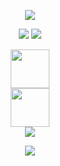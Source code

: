 <p align='center'>
    <img src="https://capsule-render.vercel.app/api?type=waving&color=D09AFF&height=270&section=header&text=Algorithm&fontSize=90&animation=fadeIn&fontAlignY=38&desc=Here%20are%20my%20rules!&descAlignY=51&descAlign=62&fontColor=ffffff"/>
</p>

<p align='center'>
    <img src="https://img.shields.io/github/languages/top/N0WST4NDUP/Algorithm.svg?color=orange&logo=java"/>
    <img src="https://img.shields.io/github/last-commit/N0WST4NDUP/Algorithm.svg?color=cc33f"/>
</p>

<p align='center'>
    <a href="#">
        <img src="https://qspblog.com/images/60ca8914f0a92-%ED%94%84%EB%A1%9C%EA%B7%B8%EB%9E%98%EB%A8%B8%EC%8A%A4-%EC%BD%94%EB%94%A9%ED%85%8C%EC%8A%A4%ED%8A%B8-%EC%97%B0%EC%8A%B5-%EB%AC%B8%EC%9E%90%EC%97%B4-p%EC%99%80-y%EC%9D%98-%EA%B0%9C%EC%88%98%ED%92%80%EA%B8%B0.png" style="height:62px"/><br>
    </a>
    <a href="#">
        <img src="https://t1.daumcdn.net/cfile/tistory/99122B4D5B45634609" style="height:62px"/><br>
        <img src="http://mazassumnida.wtf/api/mini/generate_badge?boj=dlwotjtj9898"/>
    </a>
</p>

<!-- 푸터 -->
<p align='center'>
    <img src="https://capsule-render.vercel.app/api?type=waving&color=D09AFF&height=270&section=footer" />
</p>
